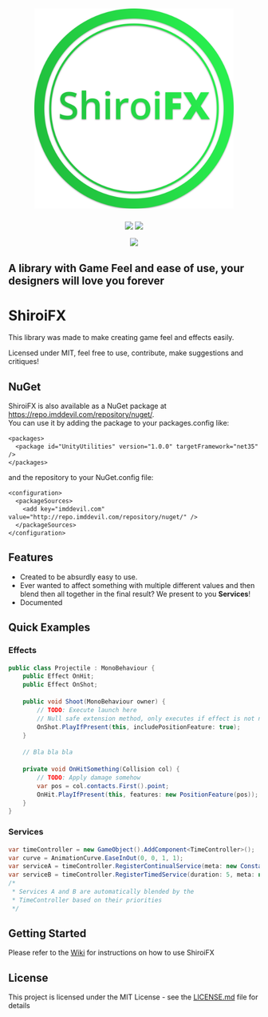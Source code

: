 ﻿<h1 align="center">
    <img src="https://raw.githubusercontent.com/BrunoSilvaFreire/ShiroiFX/master/ShiroiFX-Assets/Logo.png" alt="ShiroiFX" width="400">
</h1>

<p align="center">
    <img src="https://img.shields.io/github/license/BrunoSilvaFreire/ShiroiFX.svg">
    <img src="https://img.shields.io/github/last-commit/BrunoSilvaFreire/ShiroiFX.svg">
</p>  
<p align="middle">
    <img src="https://unity3d.com/profiles/unity3d/themes/unity/images/company/brand/logos/primary/unity-master-black.svg" width="200">
</p>  

## A library with Game Feel and ease of use, your designers will love you forever   
# ShiroiFX
This library was made to make creating game feel and effects easily.
  
Licensed under MIT, feel free to use, contribute, make suggestions and critiques!

## NuGet
ShiroiFX is also available as a NuGet package at https://repo.imddevil.com/repository/nuget/.  
You can use it by adding the package to your packages.config like:
```
<packages>
  <package id="UnityUtilities" version="1.0.0" targetFramework="net35" />
</packages>
```
and the repository to your NuGet.config file:
```
<configuration>
  <packageSources>
    <add key="imddevil.com" value="http://repo.imddevil.com/repository/nuget/" />
  </packageSources>
</configuration>
```
## Features
* Created to be absurdly easy to use.
* Ever wanted to affect something with multiple different values 
and then blend then all together in the final result? We present to you **Services**!
* Documented 
## Quick Examples
### Effects
```csharp
public class Projectile : MonoBehaviour {
    public Effect OnHit;
    public Effect OnShot;

    public void Shoot(MonoBehaviour owner) {
        // TODO: Execute launch here
        // Null safe extension method, only executes if effect is not null
        OnShot.PlayIfPresent(this, includePositionFeature: true);
    }

    // Bla bla bla
        
    private void OnHitSomething(Collision col) {
        // TODO: Apply damage somehow
        var pos = col.contacts.First().point;
        OnHit.PlayIfPresent(this, features: new PositionFeature(pos));
    }
}
```
### Services
```csharp
var timeController = new GameObject().AddComponent<TimeController>();
var curve = AnimationCurve.EaseInOut(0, 0, 1, 1);
var serviceA = timeController.RegisterContinualService(meta: new ConstantTimeMeta(2), priority: 10);
var serviceB = timeController.RegisterTimedService(duration: 5, meta: new AnimatedTimeMeta(curve), priority: 20);
/* 
 * Services A and B are automatically blended by the   
 * TimeController based on their priorities
 */
```
## Getting Started  

Please refer to the [Wiki](https://github.com/DDevilISL/ShiroiFX/wiki) for instructions on how to use ShiroiFX

## License

This project is licensed under the MIT License - see the [LICENSE.md](LICENSE.md) file for details